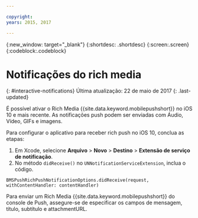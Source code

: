 ```yaml
---

copyright:
years: 2015, 2017

---
```


{:new_window: target="_blank"}
{:shortdesc: .shortdesc}
{:screen:.screen}
{:codeblock:.codeblock}

# Notificações do rich media
{: #interactive-notifications}
Última atualização: 22 de maio de 2017
{: .last-updated}


É possível ativar o Rich Media {{site.data.keyword.mobilepushshort}} no iOS 10 e mais recente. As notificações push podem ser enviadas com Áudio, Vídeo, GIFs e imagens. 

Para configurar o aplicativo para receber rich push no iOS 10, conclua as etapas:  

1. Em Xcode, selecione **Arquivo** > **Novo** > **Destino** > **Extensão de serviço de notificação**.
2. No método `didReceive()` no `UNNotificationServiceExtension`, inclua o código.
```
BMSPushRichPushNotificationOptions.didReceive(request, withContentHandler: contentHandler)
```
	
Para enviar um Rich Media {{site.data.keyword.mobilepushshort}} do console de Push, assegure-se de especificar os campos de mensagem, título, subtítulo e attachmentURL.

